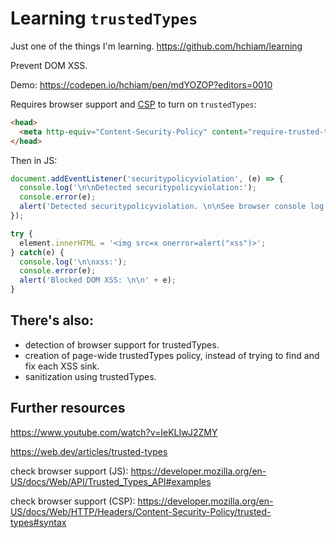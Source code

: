 # Learning `trustedTypes`

Just one of the things I'm learning. https://github.com/hchiam/learning

Prevent DOM XSS.

Demo: https://codepen.io/hchiam/pen/mdYOZOP?editors=0010

Requires browser support and [CSP](https://github.com/hchiam/learning-csp) to turn on `trustedTypes`:

```html
<head>
  <meta http-equiv="Content-Security-Policy" content="require-trusted-types-for 'script'">
</head>
```

Then in JS:

```js
document.addEventListener('securitypolicyviolation', (e) => {
  console.log('\n\nDetected securitypolicyviolation:');
  console.error(e);
  alert('Detected securitypolicyviolation. \n\nSee browser console log for details on this object: \n\n' + e);
});
```

```js
try {
  element.innerHTML = '<img src=x onerror=alert("xss")>';
} catch(e) {
  console.log('\n\nxss:');
  console.error(e);
  alert('Blocked DOM XSS: \n\n' + e);
}
```

## There's also:

- detection of browser support for trustedTypes.
- creation of page-wide trustedTypes policy, instead of trying to find and fix each XSS sink.
- sanitization using trustedTypes.

## Further resources

https://www.youtube.com/watch?v=IeKLIwJ2ZMY

https://web.dev/articles/trusted-types

check browser support (JS): https://developer.mozilla.org/en-US/docs/Web/API/Trusted_Types_API#examples

check browser support (CSP): https://developer.mozilla.org/en-US/docs/Web/HTTP/Headers/Content-Security-Policy/trusted-types#syntax
